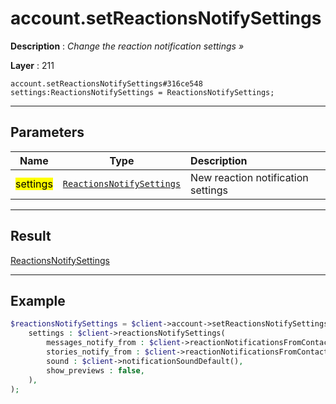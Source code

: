 # account.setReactionsNotifySettings

**Description** : *Change the reaction notification settings &raquo;*

**Layer** : 211

```tl
account.setReactionsNotifySettings#316ce548 settings:ReactionsNotifySettings = ReactionsNotifySettings;
```

---

## Parameters

| Name | Type | Description |
| :---: | :---: | :--- |
| <mark>settings</mark> | [`ReactionsNotifySettings`](type/ReactionsNotifySettings) | New reaction notification settings |

---

## Result

[ReactionsNotifySettings](type/ReactionsNotifySettings)

---

## Example

```php
$reactionsNotifySettings = $client->account->setReactionsNotifySettings(
	settings : $client->reactionsNotifySettings(
		messages_notify_from : $client->reactionNotificationsFromContacts(),
		stories_notify_from : $client->reactionNotificationsFromContacts(),
		sound : $client->notificationSoundDefault(),
		show_previews : false,
	),
);
```